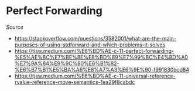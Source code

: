 # Perfect Forwarding

*Source*

* https://stackoverflow.com/questions/3582001/what-are-the-main-purposes-of-using-stdforward-and-which-problems-it-solves
* https://tjsw.medium.com/%E6%BD%AE-c-11-perfect-forwarding-%E5%AE%8C%E7%BE%8E%E8%BD%89%E7%99%BC%E4%BD%A0%E7%9A%84%E9%9C%80%E6%B1%82-%E6%B7%B1%E5%BA%A6%E8%A7%A3%E6%9E%90-f991830bcd84
* https://tjsw.medium.com/%E6%BD%AE-c-11-universal-reference-rvalue-reference-move-semantics-1ea29f8cabdc
